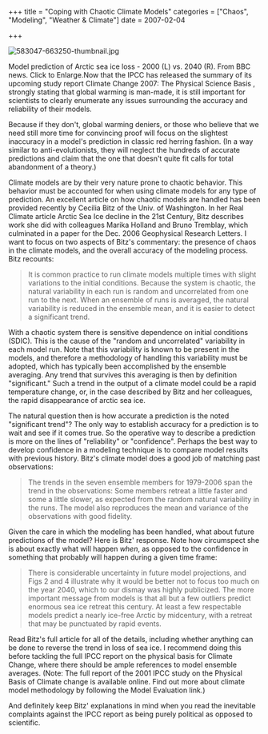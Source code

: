 +++
title = "Coping with Chaotic Climate Models"
categories = ["Chaos", "Modeling", "Weather & Climate"]
date = 2007-02-04


+++


<img alt="583047-663250-thumbnail.jpg" src="https://www.fractalog.com/jpg/583047-663250-thumbnail.jpg" />

 Model prediction of Arctic sea ice loss - 2000 (L) vs. 2040 (R). From BBC news. Click to Enlarge.Now that the IPCC has released the summary of its upcoming study report Climate Change 2007: The Physical Science Basis , strongly stating that global warming is man-made, it is still important for scientists to clearly enumerate any issues surrounding the accuracy and reliability of their models.
       
Because if they don't, global warming deniers, or those who believe that we need still more time for convincing proof will focus on the slightest inaccuracy in a model's prediction in classic red herring fashion. (In a way similar to anti-evolutionists, they will neglect the hundreds of accurate predictions and claim that the one that doesn't quite fit calls for total abandonment of a theory.) 
       
Climate models are by their very nature prone to chaotic behavior. This behavior must be accounted for when using climate models for any type of prediction. An excellent article on how chaotic models are handled has been provided recently by Cecilia Bitz of the Univ. of Washington. In her Real Climate article Arctic Sea Ice decline in the 21st Century, Bitz describes work she did with colleagues Marika Holland and Bruno Tremblay, which culminated in a paper for the Dec. 2006 Geophysical Research Letters. I want to focus on two aspects of Bitz's commentary: the presence of chaos in the climate models, and the overall accuracy of the modeling process. Bitz recounts: 
       
<blockquote>  It is common practice to run climate models multiple times with slight variations to the initial conditions. Because the system is chaotic, the natural variability in each run is random and uncorrelated from one run to the next. When an ensemble of runs is averaged, the natural variability is reduced in the ensemble mean, and it is easier to detect a significant trend.</blockquote>
       
With a chaotic system there is sensitive dependence on initial conditions (SDIC). This is the cause of the &quot;random and uncorrelated&quot; variability in each model run.  Note that this variability is known to be present in the models, and therefore a methodology of handling this variability must be adopted, which has typically been accomplished by the ensemble averaging. Any trend that survives this averaging is then by definition &quot;significant.&quot; Such a trend in the output of a climate model could be a rapid temperature change, or, in the case described by Bitz and her colleagues, the rapid disappearance of arctic sea ice.
     
The natural question then is how accurate a prediction is the noted &quot;significant trend&quot;? The only way to establish accuracy for a prediction is to wait and see if it comes true. So the operative way to describe a prediction is more on the lines of &quot;reliability&quot; or &quot;confidence&quot;. Perhaps the best way to develop confidence in a modeling technique is to compare model results with previous history. Bitz's climate model does a good job of matching past observations:  
     
<blockquote> The trends in the seven ensemble members for 1979-2006 span the trend in the observations: Some members retreat a little faster and some a little slower, as expected from the random natural variability in the runs. The model also reproduces the mean and variance of the observations with good fidelity.</blockquote>
     
Given the care in which the modeling has been handled, what about future predictions of the model? Here is Bitz' response. Note how circumspect she is about exactly what will happen <em>when</em>, as opposed to the confidence in something that probably will happen during a given time frame:    
     
<blockquote> There is considerable uncertainty in future model projections, and Figs 2 and 4 illustrate why it would be better not to focus too much on the year 2040, which to our dismay was highly publicized. The more important message from models is that all but a few outliers predict enormous sea ice retreat this century. At least a few respectable models predict a nearly ice-free Arctic by midcentury, with a retreat that may be punctuated by rapid events. </blockquote>
     
Read Bitz's full article for all of the details, including whether anything can be done to reverse the trend in loss of sea ice. I recommend doing this before tackling the full IPCC report on the physical basis for Climate Change, where there should be ample references to model ensemble averages. (Note: The full report of the 2001 IPCC study on the Physical Basis of Climate change is available online. Find out more about climate model methodology by following the Model Evaluation link.) 
     
And definitely keep Bitz' explanations in mind when you read the inevitable complaints against the IPCC report as being purely political as opposed to scientific. 
